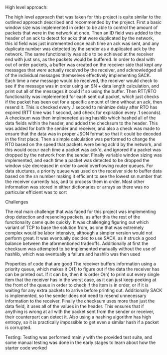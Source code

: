 High level approach: 

The high level approach that was taken for this project is quite similar to the outlined approach described and recommended by the project. First a basic window size was implemented in order to be able to control the amount of packets that were in the network at once. Then an ID field was added to the header of an ack to detect for acks that were duplicated by the network, this id field was just incremented once each time an ack was sent, and any duplicate number was detected by the sender as a duplicated ack by the network. The same functionality was able to be achieved at the receiver end with just sns, as the packets would be buffered. In order to deal with out of order packets, a buffer was created on the receiver side that kept any messages that were actually received by the receiver, and acknowledged all of the individual messages themselves effectively implementing SACK. Each time a new message would be received, the receiver would check to see if the message was in order using an SN + data length calculation, and print out all of the messages it could if so using the buffer. Then RTT/RTO functionality was implemented for each sent out packet, which just checks if the packet has been out for a specific amount of time without an ack, then resend it. This is checked every .1 second to minimize delay after RTO has expired (RTT time was 1 second, and check for expiration every .1 seconds). A checksum was then implmeneted using hashlib which hashed all of the data fields within the header, and added the checksum to the header. This was added for both the sender and receiver, and also a check was made to ensure that the data was in proper JSON format so that it could be decoded in the first place. Then a simple calculation was performed to change the RTO based on the speed that packets were being ack'd by the network, and this would occur each time a packet was ack'd, and ignored if a packet was dropped by the network from the sender. Finally variable window sizing was implemented, and each time a packet was detected to be dropped the window size decreased in order to avoid overflowing router queues. For data stuctures, a priority queue was used on the receiver side to buffer data based on the sn number making it efficient to see the lowest sn number that the receiver currently has, and to process them in order. Most other information was stored in either dictionaries or arrays as there was no particular efficient was to sort 

Challenges

The real main challenge that was faced for this project was implementing drop detection and resending packets, as after this the rest of the functionality came quite quickly. It was challenging figuring out which variant of TCP to base the solution from, as one that was extremely complex would be labor intensive, although a simpler version would not perform great. It was eventually decided to use SACK, as it struck a good balance between the aformentioned tradeoffs. Additionally at first the checksum was attempted to be implemented manually without the use of hashlib, which was eventually a failure and hashlib was then used

Properties of code that are good
The receiver buffers information using a priority queue, which makes it O(1) to figure out if the data the receiver has can be printed out. If it can be, then it is order O(n) to print out every single item that the receiver has in the worst case, as it can just keep peeking at the front of the queue in order to check if the item is in order, or if it is waiting for any extra packets to arrive before printing out. Additionally SACK is implemented, so the sender does not need to resend unnecessary information to the receiver. Finally the checksum uses more than just the data field, it uses all of the values in the header. This ensures that if anything is wrong at all with the packet sent from the sender or receiver, their counterpart can detect it. Also using a hashing algorithm has high entropy, so it is practically impossible to get even a similar hash if a packet is corrupted.

Testing:
Testing was performed mainly with the provided test suite, and some manual testing was done in the early stages to learn about how the starter code worked
